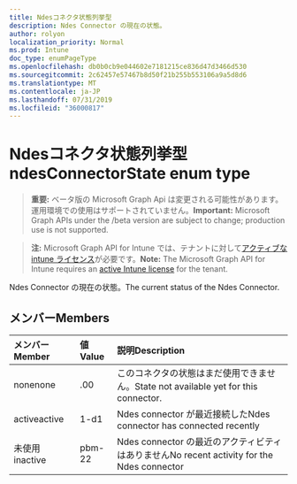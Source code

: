 ```yaml
---
title: Ndesコネクタ状態列挙型
description: Ndes Connector の現在の状態。
author: rolyon
localization_priority: Normal
ms.prod: Intune
doc_type: enumPageType
ms.openlocfilehash: db0b0cb9e044602e7181215ce836d47d3466d530
ms.sourcegitcommit: 2c62457e57467b8d50f21b255b553106a9a5d8d6
ms.translationtype: MT
ms.contentlocale: ja-JP
ms.lasthandoff: 07/31/2019
ms.locfileid: "36000817"
---
```

# <a name="ndesconnectorstate-enum-type"></a><span data-ttu-id="14d3f-103">Ndesコネクタ状態列挙型</span><span class="sxs-lookup"><span data-stu-id="14d3f-103">ndesConnectorState enum type</span></span>

> <span data-ttu-id="14d3f-104">**重要:** ベータ版の Microsoft Graph Api は変更される可能性があります。運用環境での使用はサポートされていません。</span><span class="sxs-lookup"><span data-stu-id="14d3f-104">**Important:** Microsoft Graph APIs under the /beta version are subject to change; production use is not supported.</span></span>

> <span data-ttu-id="14d3f-105">**注:** Microsoft Graph API for Intune では、テナントに対して[アクティブな intune ライセンス](https://go.microsoft.com/fwlink/?linkid=839381)が必要です。</span><span class="sxs-lookup"><span data-stu-id="14d3f-105">**Note:** The Microsoft Graph API for Intune requires an [active Intune license](https://go.microsoft.com/fwlink/?linkid=839381) for the tenant.</span></span>

<span data-ttu-id="14d3f-106">Ndes Connector の現在の状態。</span><span class="sxs-lookup"><span data-stu-id="14d3f-106">The current status of the Ndes Connector.</span></span>

## <a name="members"></a><span data-ttu-id="14d3f-107">メンバー</span><span class="sxs-lookup"><span data-stu-id="14d3f-107">Members</span></span>
|<span data-ttu-id="14d3f-108">メンバー</span><span class="sxs-lookup"><span data-stu-id="14d3f-108">Member</span></span>|<span data-ttu-id="14d3f-109">値</span><span class="sxs-lookup"><span data-stu-id="14d3f-109">Value</span></span>|<span data-ttu-id="14d3f-110">説明</span><span class="sxs-lookup"><span data-stu-id="14d3f-110">Description</span></span>|
|:---|:---|:---|
|<span data-ttu-id="14d3f-111">none</span><span class="sxs-lookup"><span data-stu-id="14d3f-111">none</span></span>|<span data-ttu-id="14d3f-112">.0</span><span class="sxs-lookup"><span data-stu-id="14d3f-112">0</span></span>|<span data-ttu-id="14d3f-113">このコネクタの状態はまだ使用できません。</span><span class="sxs-lookup"><span data-stu-id="14d3f-113">State not available yet for this connector.</span></span>|
|<span data-ttu-id="14d3f-114">active</span><span class="sxs-lookup"><span data-stu-id="14d3f-114">active</span></span>|<span data-ttu-id="14d3f-115">1-d</span><span class="sxs-lookup"><span data-stu-id="14d3f-115">1</span></span>|<span data-ttu-id="14d3f-116">Ndes connector が最近接続した</span><span class="sxs-lookup"><span data-stu-id="14d3f-116">Ndes connector has connected recently</span></span>|
|<span data-ttu-id="14d3f-117">未使用</span><span class="sxs-lookup"><span data-stu-id="14d3f-117">inactive</span></span>|<span data-ttu-id="14d3f-118">pbm-2</span><span class="sxs-lookup"><span data-stu-id="14d3f-118">2</span></span>|<span data-ttu-id="14d3f-119">Ndes connector の最近のアクティビティはありません</span><span class="sxs-lookup"><span data-stu-id="14d3f-119">No recent activity for the Ndes connector</span></span>|





